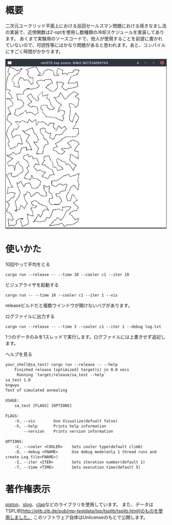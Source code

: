 # 概要
二次元ユークリッド平面上における巡回セールスマン問題における焼きなまし法の実装で、近傍関数は2-optを使用し数種類の冷却スケジュールを実装してあります。
あくまで実験用のソースコードで、他人が使用することを前提に書かれていないので、可読性等にはかなり問題があると思われます。あと、コンパイルにすごく時間がかかります。

![example](./images/rat575_cool1_10sec.png)

# 使いかた
10回やって平均をとる
```
cargo run --release -- --time 10 --cooler c1 --iter 10
```

ビジュアライザを起動する
```
cargo run -- --time 10 --cooler c1 --iter 1 --vis
```
releaseビルドだと複数ウインドウが開けないバグがあります。

ログファイルに出力する
```
cargo run --release -- --time 3 --cooler c1 --iter 1 --debug log.txt
```
1つのデータのみを1スレッドで実行します。ログファイルには上書きせず追記します。

ヘルプを見る
```
your_shell@sa_test) cargo run --release -- --help
    Finished release [optimized] target(s) in 0.0 secs
     Running `target/release/sa_test --help`
sa_test 1.0
kngwyu
Test of simulated annealing

USAGE:
    sa_test [FLAGS] [OPTIONS]

FLAGS:
    -V, --vis        Use Visualize(defualt false)
    -h, --help       Prints help information
        --version    Prints version information

OPTIONS:
    -C, --cooler <COOLER>    Sets cooler type(default climb)
    -D, --debug <FNAME>      Use debug mode(only 1 thread runs and create Log file<FNAME>)
    -I, --iter <ITER>        Sets iteration number(default 1)
    -T, --time <TIME>        Sets execution time(default 5)
```

# 著作権表示
[piston](https://github.com/PistonDevelopers/piston)、[slog](https://github.com/slog-rs/slog)、[clap](https://github.com/kbknapp/clap-rs)などのライブラリを使用しています。
また、データはTSPLIB[http://elib.zib.de/pub/mp-testdata/tsp/tsplib/tsplib.html]のものを使用しました。
このソフトウェア自体はUnlicenseのもとで公開します。
